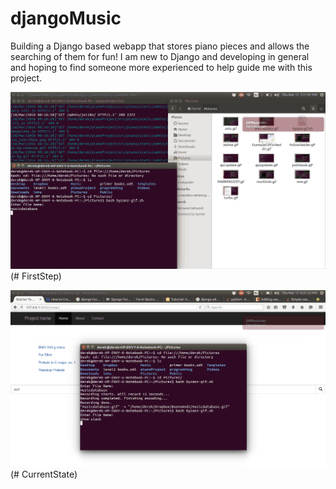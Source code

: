 # djangoMusic
Building a Django based webapp that stores piano pieces and allows the searching of them for fun! I am new to Django and developing in general and hoping to find someone more experienced to help guide me with this project.

![First Steps](https://raw.githubusercontent.com/dadam88/djangoMusic/master/musicdatabase.gif)(# FirstStep)

![First Steps](https://raw.githubusercontent.com/dadam88/djangoMusic/master/show-slack.gif)(# CurrentState)

